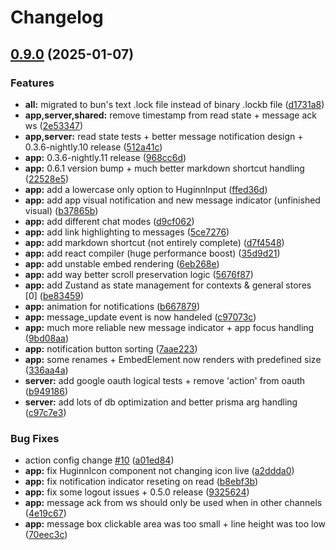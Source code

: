 # Changelog

## [0.9.0](https://github.com/WerdoxDev/Huginn/compare/app-v0.8.0...app@v0.9.0) (2025-01-07)


### Features

* **all:** migrated to bun's text .lock file instead of binary .lockb file ([d1731a8](https://github.com/WerdoxDev/Huginn/commit/d1731a8189a8de54da14975ac47ece57564938bd))
* **app,server,shared:** remove timestamp from read state + message ack ws ([2e53347](https://github.com/WerdoxDev/Huginn/commit/2e53347aadde0f28a623b9c2fac94c6ede034efe))
* **app,server:** read state tests + better message notification design + 0.3.6-nightly.10 release ([512a41c](https://github.com/WerdoxDev/Huginn/commit/512a41cb82c1a907c0000aa0ed1b0c8577a9063a))
* **app:** 0.3.6-nightly.11 release ([968cc6d](https://github.com/WerdoxDev/Huginn/commit/968cc6d5d68f32cb836e4c4fe5ef0121e7010510))
* **app:** 0.6.1 version bump + much better markdown shortcut handling ([22528e5](https://github.com/WerdoxDev/Huginn/commit/22528e552698fcc17dd02ebd9121034c19ad5dcf))
* **app:** add a lowercase only option to HuginnInput ([ffed36d](https://github.com/WerdoxDev/Huginn/commit/ffed36db25f4416b8b626a668addc10554f242bf))
* **app:** add app visual notification and new message indicator (unfinished visual) ([b37865b](https://github.com/WerdoxDev/Huginn/commit/b37865bbb2fc96a0747d8d115318ac5c50269c7e))
* **app:** add different chat modes ([d9cf062](https://github.com/WerdoxDev/Huginn/commit/d9cf062f1bf14d10a83c4296bec97a5de489cd2e))
* **app:** add link highlighting to messages ([5ce7276](https://github.com/WerdoxDev/Huginn/commit/5ce7276611f218168162a36b9c3857608ddc2114))
* **app:** add markdown shortcut (not entirely complete) ([d7f4548](https://github.com/WerdoxDev/Huginn/commit/d7f454814cbf6e9f3517ac3e6800a6deaae864db))
* **app:** add react compiler (huge performance boost) ([35d9d21](https://github.com/WerdoxDev/Huginn/commit/35d9d214f1d4780e6aa056eb3ad3d45c8451a475))
* **app:** add unstable embed rendering ([6eb268e](https://github.com/WerdoxDev/Huginn/commit/6eb268e94b339e4fed305ce676606480df8a45e9))
* **app:** add way better scroll preservation logic ([5676f87](https://github.com/WerdoxDev/Huginn/commit/5676f876f5625e47d8abd8aeed841ea6a2e66e13))
* **app:** add Zustand as state management for contexts & general stores [0] ([be83459](https://github.com/WerdoxDev/Huginn/commit/be834590cbf67e4b6167a0173684cfd0afbf7081))
* **app:** animation for notifications ([b667879](https://github.com/WerdoxDev/Huginn/commit/b6678790d539e3ec0bb4f9dd0e7d16d87cb3a9d1))
* **app:** message_update event is now handeled ([c97073c](https://github.com/WerdoxDev/Huginn/commit/c97073c20907909c2286f5ff7e1d47649df320ea))
* **app:** much more reliable new message indicator + app focus handling ([9bd08aa](https://github.com/WerdoxDev/Huginn/commit/9bd08aa0fc56937fb185a0e385d766704ef31d4c))
* **app:** notification button sorting ([7aae223](https://github.com/WerdoxDev/Huginn/commit/7aae223dab5dfe0b755af6a4fbb727281603b850))
* **app:** some renames + EmbedElement now renders with predefined size ([336aa4a](https://github.com/WerdoxDev/Huginn/commit/336aa4a14d7ccee62ede2f78a4002f39c02415b1))
* **server:** add google oauth logical tests + remove 'action' from oauth ([b949186](https://github.com/WerdoxDev/Huginn/commit/b949186529dca297882fb7ece011bf92d2b83a26))
* **server:** add lots of db optimization and better prisma arg handling ([c97c7e3](https://github.com/WerdoxDev/Huginn/commit/c97c7e3970fc8db980bf760852850d9c75928484))


### Bug Fixes

* action config change [#10](https://github.com/WerdoxDev/Huginn/issues/10) ([a01ed84](https://github.com/WerdoxDev/Huginn/commit/a01ed84645f931bd09fd2351df72c089547ddd9d))
* **app:** fix HuginnIcon component not changing icon live ([a2ddda0](https://github.com/WerdoxDev/Huginn/commit/a2ddda0d49001e96da1487c0674b5a09d3d1a285))
* **app:** fix notification indicator reseting on read ([b8ebf3b](https://github.com/WerdoxDev/Huginn/commit/b8ebf3bccef44e9a11dbd84307b7152e0d6e0860))
* **app:** fix some logout issues + 0.5.0 release ([9325624](https://github.com/WerdoxDev/Huginn/commit/9325624ab591f9327147745f21fb384305e94e9e))
* **app:** message ack from ws should only be used when in other channels ([4e19c67](https://github.com/WerdoxDev/Huginn/commit/4e19c674cf2331ee1a80855789a5b208d5387164))
* **app:** message box clickable area was too small + line height was too low ([70eec3c](https://github.com/WerdoxDev/Huginn/commit/70eec3cf81839d132332a3eade11e831a43ad01b))
